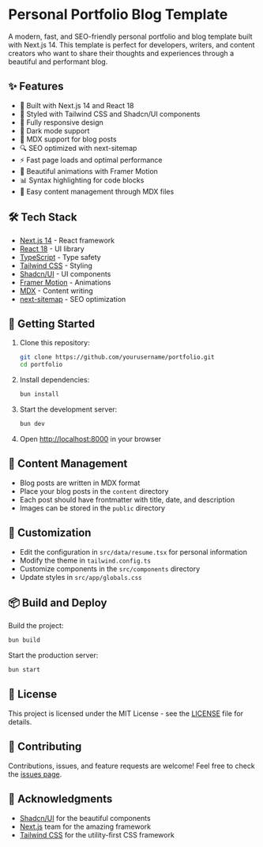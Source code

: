 # Personal Portfolio Blog Template

A modern, fast, and SEO-friendly personal portfolio and blog template built with Next.js 14. This template is perfect for developers, writers, and content creators who want to share their thoughts and experiences through a beautiful and performant blog.

## ✨ Features

- 🚀 Built with Next.js 14 and React 18
- 💅 Styled with Tailwind CSS and Shadcn/UI components
- 📱 Fully responsive design
- 🌙 Dark mode support
- 📝 MDX support for blog posts
- 🔍 SEO optimized with next-sitemap
- ⚡ Fast page loads and optimal performance
- 🎨 Beautiful animations with Framer Motion
- 📊 Syntax highlighting for code blocks
- 🔄 Easy content management through MDX files

## 🛠️ Tech Stack

- [Next.js 14](https://nextjs.org/) - React framework
- [React 18](https://react.dev/) - UI library
- [TypeScript](https://www.typescriptlang.org/) - Type safety
- [Tailwind CSS](https://tailwindcss.com/) - Styling
- [Shadcn/UI](https://ui.shadcn.com/) - UI components
- [Framer Motion](https://www.framer.com/motion/) - Animations
- [MDX](https://mdxjs.com/) - Content writing
- [next-sitemap](https://github.com/iamvishnusankar/next-sitemap) - SEO optimization

## 🚀 Getting Started

1. Clone this repository:

   ```bash
   git clone https://github.com/yourusername/portfolio.git
   cd portfolio
   ```

2. Install dependencies:

   ```bash
   bun install
   ```

3. Start the development server:

   ```bash
   bun dev
   ```

4. Open [http://localhost:8000](http://localhost:8000) in your browser

## 📝 Content Management

- Blog posts are written in MDX format
- Place your blog posts in the `content` directory
- Each post should have frontmatter with title, date, and description
- Images can be stored in the `public` directory

## 🎨 Customization

- Edit the configuration in `src/data/resume.tsx` for personal information
- Modify the theme in `tailwind.config.ts`
- Customize components in the `src/components` directory
- Update styles in `src/app/globals.css`

## 📦 Build and Deploy

Build the project:

```bash
bun build
```

Start the production server:

```bash
bun start
```

## 📄 License

This project is licensed under the MIT License - see the [LICENSE](LICENSE) file for details.

## 🤝 Contributing

Contributions, issues, and feature requests are welcome! Feel free to check the [issues page](https://github.com/mahdjalili/mahdjalili.github.io/issues).

## 🙏 Acknowledgments

- [Shadcn/UI](https://ui.shadcn.com/) for the beautiful components
- [Next.js](https://nextjs.org/) team for the amazing framework
- [Tailwind CSS](https://tailwindcss.com/) for the utility-first CSS framework
